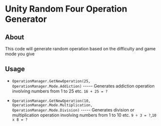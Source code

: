 # Unity Random Four Operation Generator
## About
This code will generate random operation based on the difficulty and game mode you give
## Usage

* ```OperationManager.GetNewOperation(25, OperationManager.Mode.Addiction)``` ----- Generates addiction operation involving numbers from 1 to 25 etc. ```16 + 25 = ?```

* ```OperationManager.GetNewOperation(10, OperationManager.Mode.Multiplication, OperationManager.Mode.Division)``` ----- Generates division or multiplication operation involving numbers from 1 to 10 etc. ```9 ÷ 3 = ?```,```10 x 8 = ?```
